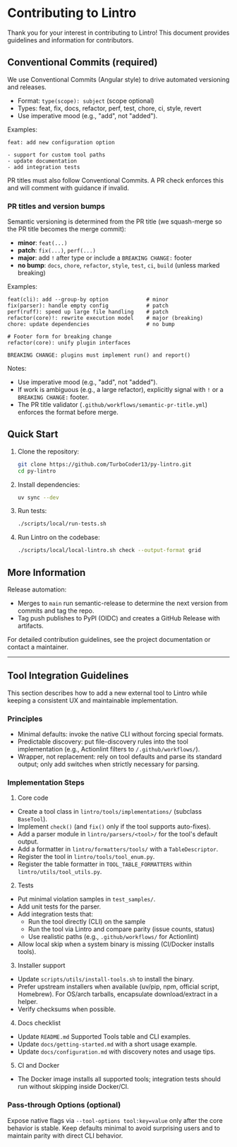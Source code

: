# Contributing to Lintro

Thank you for your interest in contributing to Lintro! This document provides guidelines and information for contributors.

## Conventional Commits (required)

We use Conventional Commits (Angular style) to drive automated versioning and releases.

- Format: `type(scope): subject` (scope optional)
- Types: feat, fix, docs, refactor, perf, test, chore, ci, style, revert
- Use imperative mood (e.g., "add", not "added").

Examples:

```
feat: add new configuration option

- support for custom tool paths
- update documentation
- add integration tests
```

PR titles must also follow Conventional Commits. A PR check enforces this and
will comment with guidance if invalid.

### PR titles and version bumps

Semantic versioning is determined from the PR title (we squash-merge so the PR title becomes the merge commit):

- **minor**: `feat(...)`
- **patch**: `fix(...)`, `perf(...)`
- **major**: add `!` after type or include a `BREAKING CHANGE:` footer
- **no bump**: `docs`, `chore`, `refactor`, `style`, `test`, `ci`, `build` (unless marked breaking)

Examples:

```text
feat(cli): add --group-by option            # minor
fix(parser): handle empty config            # patch
perf(ruff): speed up large file handling    # patch
refactor(core)!: rewrite execution model    # major (breaking)
chore: update dependencies                  # no bump

# Footer form for breaking change
refactor(core): unify plugin interfaces

BREAKING CHANGE: plugins must implement run() and report()
```

Notes:

- Use imperative mood (e.g., "add", not "added").
- If work is ambiguous (e.g., a large refactor), explicitly signal with `!` or a `BREAKING CHANGE:` footer.
- The PR title validator (`.github/workflows/semantic-pr-title.yml`) enforces the format before merge.

## Quick Start

1. Clone the repository:
   ```bash
   git clone https://github.com/TurboCoder13/py-lintro.git
   cd py-lintro
   ```
2. Install dependencies:
   ```bash
   uv sync --dev
   ```
3. Run tests:
   ```bash
   ./scripts/local/run-tests.sh
   ```
4. Run Lintro on the codebase:
   ```bash
   ./scripts/local/local-lintro.sh check --output-format grid
   ```

## More Information

Release automation:

- Merges to `main` run semantic-release to determine the next version from commits and tag the repo.
- Tag push publishes to PyPI (OIDC) and creates a GitHub Release with artifacts.

For detailed contribution guidelines, see the project documentation or contact a maintainer.

---

## Tool Integration Guidelines

This section describes how to add a new external tool to Lintro while keeping a
consistent UX and maintainable implementation.

### Principles

- Minimal defaults: invoke the native CLI without forcing special formats.
- Predictable discovery: put file-discovery rules into the tool implementation
  (e.g., Actionlint filters to `/.github/workflows/`).
- Wrapper, not replacement: rely on tool defaults and parse its standard
  output; only add switches when strictly necessary for parsing.

### Implementation Steps

1. Core code

- Create a tool class in `lintro/tools/implementations/` (subclass `BaseTool`).
- Implement `check()` (and `fix()` only if the tool supports auto-fixes).
- Add a parser module in `lintro/parsers/<tool>/` for the tool's default output.
- Add a formatter in `lintro/formatters/tools/` with a `TableDescriptor`.
- Register the tool in `lintro/tools/tool_enum.py`.
- Register the table formatter in `TOOL_TABLE_FORMATTERS` within
  `lintro/utils/tool_utils.py`.

2. Tests

- Put minimal violation samples in `test_samples/`.
- Add unit tests for the parser.
- Add integration tests that:
  - Run the tool directly (CLI) on the sample
  - Run the tool via Lintro and compare parity (issue counts, status)
  - Use realistic paths (e.g., `.github/workflows/` for Actionlint)
- Allow local skip when a system binary is missing (CI/Docker installs tools).

3. Installer support

- Update `scripts/utils/install-tools.sh` to install the binary.
- Prefer upstream installers when available (uv/pip, npm, official script,
  Homebrew). For OS/arch tarballs, encapsulate download/extract in a helper.
- Verify checksums when possible.

4. Docs checklist

- Update `README.md` Supported Tools table and CLI examples.
- Update `docs/getting-started.md` with a short usage example.
- Update `docs/configuration.md` with discovery notes and usage tips.

5. CI and Docker

- The Docker image installs all supported tools; integration tests should run
  without skipping inside Docker/CI.

### Pass-through Options (optional)

Expose native flags via `--tool-options tool:key=value` only after the core
behavior is stable. Keep defaults minimal to avoid surprising users and to
maintain parity with direct CLI behavior.
